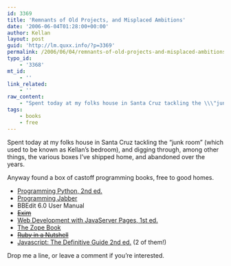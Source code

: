 ```yaml
---
id: 3369
title: 'Remnants of Old Projects, and Misplaced Ambitions'
date: '2006-06-04T01:28:00+00:00'
author: Kellan
layout: post
guid: 'http://lm.quxx.info/?p=3369'
permalink: /2006/06/04/remnants-of-old-projects-and-misplaced-ambitions/
typo_id:
    - '3368'
mt_id:
    - ''
link_related:
    - ''
raw_content:
    - "Spent today at my folks house in Santa Cruz tackling the \\\"junk room\\\" (which used to be known as Kellan\\'s bedroom), and digging through, among other things, the various boxes I\\'ve shipped home, and abandoned over the years.\r\n\r\nAnyway found a box of castoff programming books, free to good homes.\r\n\r\n* [Programming Python, 2nd ed.](http://www.oreilly.com/catalog/python2/index.html)\r\n* [Programming Jabber](http://www.oreilly.com/catalog/jabber/index.html)\r\n* BBEdit 6.0 User Manual\r\n* <strike>[Exim](http://www.oreilly.com/catalog/exim/index.html)</strike>\r\n* [Web Development with JavaServer Pages, 1st ed.](http://www.manning.com/fields2/)\r\n* [The Zope Book](http://www.amazon.com/gp/product/0735711372/104-8840841-5744769?v=glance&n=283155)\r\n* <strike>[Ruby in a Nutshell](http://www.oreilly.com/catalog/ruby/index.html)</strike>\r\n* [Javascript: The Definitive Guide 2nd ed.](http://www.oreilly.com/catalog/jscript2/index.html) (2 of them!)\r\n\r\nDrop me a line, or leave a comment if you\\'re interested."
tags:
    - books
    - free
---
```


Spent today at my folks house in Santa Cruz tackling the “junk room” (which used to be known as Kellan’s bedroom), and digging through, among other things, the various boxes I’ve shipped home, and abandoned over the years.

Anyway found a box of castoff programming books, free to good homes.

- [Programming Python, 2nd ed.](http://www.oreilly.com/catalog/python2/index.html)
- [Programming Jabber](http://www.oreilly.com/catalog/jabber/index.html)
- BBEdit 6.0 User Manual
- <strike>[Exim](http://www.oreilly.com/catalog/exim/index.html)</strike>
- [Web Development with JavaServer Pages, 1st ed.](http://www.manning.com/fields2/)
- [The Zope Book](http://www.amazon.com/gp/product/0735711372/104-8840841-5744769?v=glance&amp;n=283155)
- <strike>[Ruby in a Nutshell](http://www.oreilly.com/catalog/ruby/index.html)</strike>
- [Javascript: The Definitive Guide 2nd ed.](http://www.oreilly.com/catalog/jscript2/index.html) (2 of them!)

Drop me a line, or leave a comment if you’re interested.